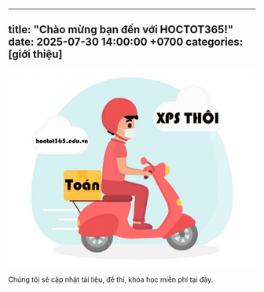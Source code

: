 
---
title: "Chào mừng bạn đến với HOCTOT365!"
date: 2025-07-30 14:00:00 +0700
categories: [giới thiệu]
---

![Hình minh họa](/_posts/image-1.png)

Chúng tôi sẽ cập nhật tài liệu, đề thi, khóa học miễn phí tại đây.